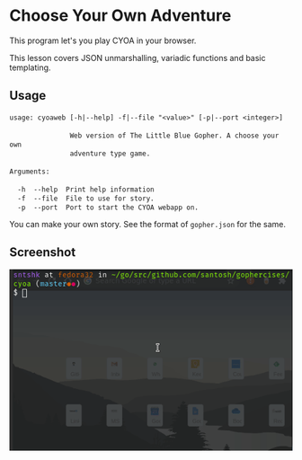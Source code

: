 # Choose Your Own Adventure

This program let's you play CYOA in your browser. 

This lesson covers JSON unmarshalling, variadic functions and basic templating.

## Usage

```
usage: cyoaweb [-h|--help] -f|--file "<value>" [-p|--port <integer>]

               Web version of The Little Blue Gopher. A choose your own
               adventure type game.

Arguments:

  -h  --help  Print help information
  -f  --file  File to use for story. 
  -p  --port  Port to start the CYOA webapp on.
```

You can make your own story. See the format of `gopher.json` for the same. 

## Screenshot

![Choose Your Own Adventure Gameply](./cyoa.gif "Choose Your Own Adventure")
